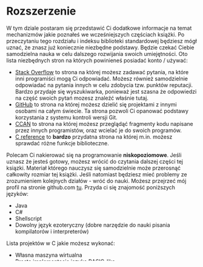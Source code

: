 
# Rozszerzenie

W tym dziale postaram się przedstawić Ci dodatkowe informacje na temat mechanizmów jakie poznałeś we wcześniejszych częściach książki. Po przeczytaniu tego rozdziału i indeksu biblioteki standardowej będziesz mógł uznać, że znasz już koniecznie niezbędne podstawy. Będzie czekać Ciebie samodzielna nauka w celu dalszego rozwijania swoich umiejętności. Oto lista niezbędnych stron na których powinieneś posiadać konto / używać:

 * [Stack Overflow](https://stackoverflow.com/tags/c/info) to strona na której możesz zadawać pytania, na które inni programiści mogą Ci odpowiadać. Możesz również samodzielnie odpowiadać na pytania innych w celu zdobycia tzw. punktów reputacji. Bardzo przydaje się wyszukiwarka, ponieważ jest szasna że odpowiedzi na część swoich pytań mozesz znaleźć właśnie tutaj.
 * [GitHub](https://github.com) to strona na której możesz dzielić się projektami z innymi osobami na całym świecie. Ta strona pozwoli Ci opanować podstawy korzystania z systemu kontroli wersji Git.
 * [CCAN](https://ccodearchive.net/index.html) to strona na której możesz przeglądąć fragmenty kodu napisane przez innych programistów, oraz wcielać je do swoich programów.
 * [C reference](https://en.cppreference.com/w/c) to **bardzo** przydatna strona na której m.in. możesz sprawdać różne funkcje biblioteczne.

Polecam Ci nakierować się na programowanie **niskopoziomowe**. Jeśli uznasz że jesteś gotowy, możesz wrócić do czytania dalszej części tej ksiązki. Materiał którego nauczysz się samodzielnie może przerosnąć całkowity rozmiar tej książki. Jeśli natomiast będziesz mieć problemy ze zrozumieniem kolejnych działów - wróć do nauki. Możesz przejrzeć mój profil na stronie github.com [tu](https://github.com/KrzysztofSzewczyk/). Przyda ci się znajomość poniższych języków:
 * Java
 * C#
 * Shellscript
 * Dowolny język ezoteryczny (dobre narzędzie do nauki pisania kompilatorów i interpreterów)

Lista projektów w C jakie możesz wykonać:
 * Własna maszyna wirtualna
 * Prosta implementacja języka BASIC-like
 * Dość proste złośliwe programy (nie oszukujmy się, są **wspaniałą** metodą nauki)
 * Hex editor
 * Własna biblioteka implementująca funkcje których często używasz w swoim kodzie
 * Graficzny edytor tekstu (z podświetlaniem składni)
 * Konsolowy edytor tekstu (z podświetlaniem składni)
 * Implementacja rachunku lambd
 * Interpreter lisp-like języka
 * Zaawansowana biblioteka do tworzenia spersonalizowanych logów aplikacji (kolory, poziomy, itd.)
 * Stworzyć własną, prostą architekturę procesora i toolkit dla niej (emulator, asembler, kompilator)
 * Gry: Snake, tetris
 * Język programowania: interpretowany, kompilowany, kompilowany just-in-time.
 * Design najbardziej kompaktowego i zarazem użytecznego języka programowania.
 
Uwaga: Na powyższych stronach powinniśmy komunikować się **wyłącznie** w języku angielskim!

